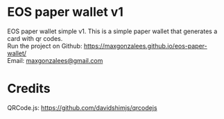 # EOS paper wallet v1
EOS paper wallet simple v1. This is a simple paper wallet that generates a card with qr codes.<br>
Run the project on Github: https://maxgonzalees.github.io/eos-paper-wallet/ <br>
Email: maxgonzalees@gmail.com
# Credits
QRCode.js: https://github.com/davidshimjs/qrcodejs
